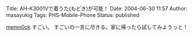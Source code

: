 Title: AH-K3001Vで着うた(もどき)が可能！
Date: 2004-06-30 11:57
Author: masayukig
Tags: PHS-Mobile-Phone
Status: published

[memn0ck](http://www.memn0ck.com/ahp/ahk3001v_20040629.html)
すごい。
すごいの一言に尽きる。家に帰ったら試してみようっと！
